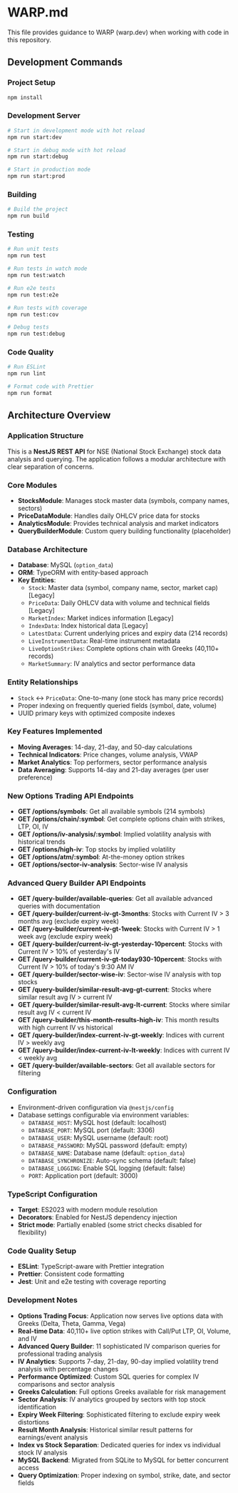 # WARP.md

This file provides guidance to WARP (warp.dev) when working with code in this repository.

## Development Commands

### Project Setup
```bash
npm install
```

### Development Server
```bash
# Start in development mode with hot reload
npm run start:dev

# Start in debug mode with hot reload
npm run start:debug

# Start in production mode
npm run start:prod
```

### Building
```bash
# Build the project
npm run build
```

### Testing
```bash
# Run unit tests
npm run test

# Run tests in watch mode
npm run test:watch

# Run e2e tests
npm run test:e2e

# Run tests with coverage
npm run test:cov

# Debug tests
npm run test:debug
```

### Code Quality
```bash
# Run ESLint
npm run lint

# Format code with Prettier
npm run format
```

## Architecture Overview

### Application Structure
This is a **NestJS REST API** for NSE (National Stock Exchange) stock data analysis and querying. The application follows a modular architecture with clear separation of concerns.

### Core Modules
- **StocksModule**: Manages stock master data (symbols, company names, sectors)
- **PriceDataModule**: Handles daily OHLCV price data for stocks
- **AnalyticsModule**: Provides technical analysis and market indicators
- **QueryBuilderModule**: Custom query building functionality (placeholder)

### Database Architecture
- **Database**: MySQL (`option_data`)
- **ORM**: TypeORM with entity-based approach
- **Key Entities**:
  - `Stock`: Master data (symbol, company name, sector, market cap) [Legacy]
  - `PriceData`: Daily OHLCV data with volume and technical fields [Legacy]
  - `MarketIndex`: Market indices information [Legacy]
  - `IndexData`: Index historical data [Legacy]
  - `LatestData`: Current underlying prices and expiry data (214 records)
  - `LiveInstrumentData`: Real-time instrument metadata
  - `LiveOptionStrikes`: Complete options chain with Greeks (40,110+ records)
  - `MarketSummary`: IV analytics and sector performance data

### Entity Relationships
- `Stock` ↔ `PriceData`: One-to-many (one stock has many price records)
- Proper indexing on frequently queried fields (symbol, date, volume)
- UUID primary keys with optimized composite indexes

### Key Features Implemented
- **Moving Averages**: 14-day, 21-day, and 50-day calculations
- **Technical Indicators**: Price changes, volume analysis, VWAP
- **Market Analytics**: Top performers, sector performance analysis
- **Data Averaging**: Supports 14-day and 21-day averages (per user preference)

### New Options Trading API Endpoints
- **GET /options/symbols**: Get all available symbols (214 symbols)
- **GET /options/chain/:symbol**: Get complete options chain with strikes, LTP, OI, IV
- **GET /options/iv-analysis/:symbol**: Implied volatility analysis with historical trends
- **GET /options/high-iv**: Top stocks by implied volatility
- **GET /options/atm/:symbol**: At-the-money option strikes
- **GET /options/sector-iv-analysis**: Sector-wise IV analysis

### Advanced Query Builder API Endpoints
- **GET /query-builder/available-queries**: Get all available advanced queries with documentation
- **GET /query-builder/current-iv-gt-3months**: Stocks with Current IV > 3 months avg (exclude expiry week)
- **GET /query-builder/current-iv-gt-1week**: Stocks with Current IV > 1 week avg (exclude expiry week)
- **GET /query-builder/current-iv-gt-yesterday-10percent**: Stocks with Current IV > 10% of yesterday's IV
- **GET /query-builder/current-iv-gt-today930-10percent**: Stocks with Current IV > 10% of today's 9:30 AM IV
- **GET /query-builder/sector-wise-iv**: Sector-wise IV analysis with top stocks
- **GET /query-builder/similar-result-avg-gt-current**: Stocks where similar result avg IV > current IV
- **GET /query-builder/similar-result-avg-lt-current**: Stocks where similar result avg IV < current IV
- **GET /query-builder/this-month-results-high-iv**: This month results with high current IV vs historical
- **GET /query-builder/index-current-iv-gt-weekly**: Indices with current IV > weekly avg
- **GET /query-builder/index-current-iv-lt-weekly**: Indices with current IV < weekly avg
- **GET /query-builder/available-sectors**: Get all available sectors for filtering

### Configuration
- Environment-driven configuration via `@nestjs/config`
- Database settings configurable via environment variables:
  - `DATABASE_HOST`: MySQL host (default: localhost)
  - `DATABASE_PORT`: MySQL port (default: 3306)
  - `DATABASE_USER`: MySQL username (default: root)
  - `DATABASE_PASSWORD`: MySQL password (default: empty)
  - `DATABASE_NAME`: Database name (default: `option_data`)
  - `DATABASE_SYNCHRONIZE`: Auto-sync schema (default: false)
  - `DATABASE_LOGGING`: Enable SQL logging (default: false)
  - `PORT`: Application port (default: 3000)

### TypeScript Configuration
- **Target**: ES2023 with modern module resolution
- **Decorators**: Enabled for NestJS dependency injection
- **Strict mode**: Partially enabled (some strict checks disabled for flexibility)

### Code Quality Setup
- **ESLint**: TypeScript-aware with Prettier integration
- **Prettier**: Consistent code formatting
- **Jest**: Unit and e2e testing with coverage reporting

### Development Notes
- **Options Trading Focus**: Application now serves live options data with Greeks (Delta, Theta, Gamma, Vega)
- **Real-time Data**: 40,110+ live option strikes with Call/Put LTP, OI, Volume, and IV
- **Advanced Query Builder**: 11 sophisticated IV comparison queries for professional trading analysis
- **IV Analytics**: Supports 7-day, 21-day, 90-day implied volatility trend analysis with percentage changes
- **Performance Optimized**: Custom SQL queries for complex IV comparisons and sector analysis
- **Greeks Calculation**: Full options Greeks available for risk management
- **Sector Analysis**: IV analytics grouped by sectors with top stock identification
- **Expiry Week Filtering**: Sophisticated filtering to exclude expiry week distortions
- **Result Month Analysis**: Historical similar result patterns for earnings/event analysis
- **Index vs Stock Separation**: Dedicated queries for index vs individual stock IV analysis
- **MySQL Backend**: Migrated from SQLite to MySQL for better concurrent access
- **Query Optimization**: Proper indexing on symbol, strike, date, and sector fields
